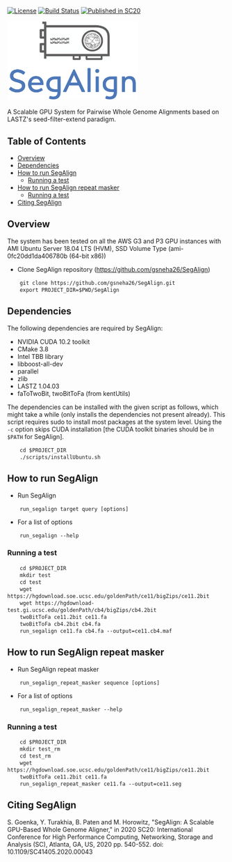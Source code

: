 [license-badge]: https://img.shields.io/badge/License-MIT-yellow.svg 
[license-link]: https://opensource.org/licenses/MIT

[![License][license-badge]][license-link]
[![Build Status](https://travis-ci.com/gsneha26/SegAlign.svg?branch=master)](https://travis-ci.com/gsneha26/SegAlign)
[![Published in SC20](https://img.shields.io/badge/published%20in-SC20-blue.svg)](https://doi.ieeecomputersociety.org/10.1109/SC41405.2020.00043)

<img src="logo.png" width="300">

A Scalable GPU System for Pairwise Whole Genome Alignments based on LASTZ's seed-filter-extend paradigm.

## Table of Contents

- [Overview](#overview)
- [Dependencies](#dependencies)
- [How to run SegAlign](#run)
    - [Running a test](#test)
- [How to run SegAlign repeat masker](#run_rm)
    - [Running a test](#test_rm)
- [Citing SegAlign](#cite_segalign)

## <a name="overview"></a> Overview

The system has been tested on all the AWS G3 and P3 GPU instances with AMI Ubuntu Server 18.04 LTS (HVM), SSD Volume Type (ami-0fc20dd1da406780b (64-bit x86))

* Clone SegAlign repository (https://github.com/gsneha26/SegAlign)

```
    git clone https://github.com/gsneha26/SegAlign.git
    export PROJECT_DIR=$PWD/SegAlign
```

## <a name="dependencies"></a> Dependencies
The following dependencies are required by SegAlign:
  * NVIDIA CUDA 10.2 toolkit
  * CMake 3.8
  * Intel TBB library
  * libboost-all-dev
  * parallel
  * zlib
  * LASTZ 1.04.03
  * faToTwoBit, twoBitToFa (from kentUtils)

The dependencies can be installed with the given script as follows, which might take a while (only installs the dependencies not present already). This script requires sudo to install most packages at the system level. Using the `-c` option skips CUDA installation [the CUDA toolkit binaries should be in `$PATH` for SegAlign]. 

```
    cd $PROJECT_DIR
    ./scripts/installUbuntu.sh
```

## <a name="run"></a> How to run SegAlign
* Run SegAlign

```
    run_segalign target query [options]
```

* For a list of options 

```
    run_segalign --help
```

### <a name="test"></a> Running a test

```
    cd $PROJECT_DIR
    mkdir test
    cd test
    wget https://hgdownload.soe.ucsc.edu/goldenPath/ce11/bigZips/ce11.2bit
    wget https://hgdownload-test.gi.ucsc.edu/goldenPath/cb4/bigZips/cb4.2bit 
    twoBitToFa ce11.2bit ce11.fa
    twoBitToFa cb4.2bit cb4.fa
    run_segalign ce11.fa cb4.fa --output=ce11.cb4.maf
```

## <a name="run_rm"></a> How to run SegAlign repeat masker
* Run SegAlign repeat masker

```
    run_segalign_repeat_masker sequence [options]
```

* For a list of options 

```
    run_segalign_repeat_masker --help
```

### <a name="test_rm"></a> Running a test

```
    cd $PROJECT_DIR
    mkdir test_rm
    cd test_rm
    wget https://hgdownload.soe.ucsc.edu/goldenPath/ce11/bigZips/ce11.2bit
    twoBitToFa ce11.2bit ce11.fa
    run_segalign_repeat_masker ce11.fa --output=ce11.seg
```

## <a name="cite_segalign"></a> Citing SegAlign

S. Goenka, Y. Turakhia, B. Paten and M. Horowitz,  "SegAlign: A Scalable GPU-Based Whole Genome Aligner," in 2020 SC20: International Conference for High Performance Computing, Networking, Storage and Analysis (SC), Atlanta, GA, US, 2020 pp. 540-552. doi: 10.1109/SC41405.2020.00043

